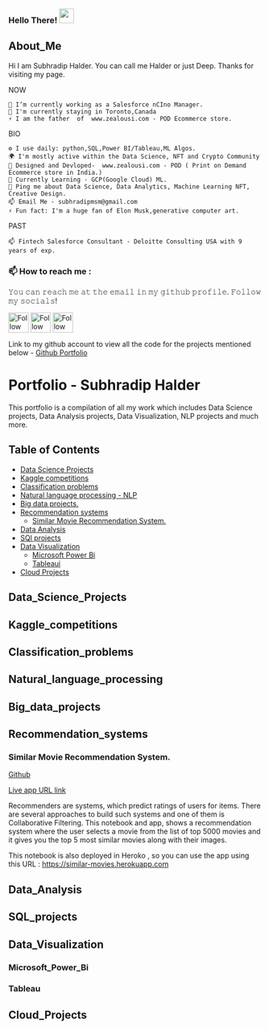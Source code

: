 
### Hello There!  <img src="https://github.com/sciencepal/sciencepal/blob/master/assets/Hi.gif" width="29px">

## About_Me

 Hi I am Subhradip Halder. You can call me Halder or just Deep.  Thanks for visiting my page. 

NOW

    🔭 I’m currently working as a Salesforce nCIno Manager.
    🏢 I'm currently staying in Toronto,Canada
    ⚡️ I am the father  of  www.zealousi.com - POD Ecommerce store.


BIO

    
    ⚙️ I use daily: python,SQL,Power BI/Tableau,ML Algos.
    🌍 I'm mostly active within the Data Science, NFT and Crypto Community
    💅 Designed and Devloped-  www.zealousi.com - POD ( Print on Demand Ecommerce store in India.)
    🌱 Currently Learning - GCP(Google Cloud) ML.
    💬 Ping me about Data Science, Data Analytics, Machine Learning NFT, Creative Design.
    📫 Email Me - subhradipmsm@gmail.com
    ⚡️ Fun fact: I'm a huge fan of Elon Musk,generative computer art.

PAST

    📫 Fintech Salesforce Consultant - Deloitte Consulting USA with 9 years of exp.
    
 
 ###  📫 How to reach me : 
 
𝚈𝚘𝚞 𝚌𝚊𝚗 𝚛𝚎𝚊𝚌𝚑 𝚖𝚎 𝚊𝚝 𝚝𝚑𝚎 𝚎𝚖𝚊𝚒𝚕 𝚒𝚗 𝚖𝚢 𝚐𝚒𝚝𝚑𝚞𝚋 𝚙𝚛𝚘𝚏𝚒𝚕𝚎. 𝙵𝚘𝚕𝚕𝚘𝚠 𝚖𝚢 𝚜𝚘𝚌𝚒𝚊𝚕𝚜!

[<img src="https://raw.githubusercontent.com/Raymo111/Raymo111/master/socials/linkedin.png" height="40em" align="center" alt="Follow Me on LinkedIn" title="Follow Halder on LinkedIn"/>](https://www.linkedin.com/in/deephalder/)
[<img src="https://raw.githubusercontent.com/Raymo111/Raymo111/master/socials/twitter.svg" height="40em" align="center" alt="Follow Me on Twitter" title="Follow Halder on Twitter"/>](https://www.twitter.com/Halder_Subh)
[<img src="https://raw.githubusercontent.com/Raymo111/Raymo111/master/socials/instagram.svg" height="40em" align="center" alt="Follow Me on Instagram" title="Follow Halder on Instagram"/>](https://www.instagram.com/walkwithhal/)

Link to my github account to view all the code for the projects mentioned below - [Github Portfolio ](https://github.com/deephalder/Data-Science-Portfolio) 


# Portfolio -  Subhradip Halder

This portfolio is a compilation of  all my work  which includes Data Science projects, Data Analysis projects, Data Visualization, NLP projects and much more. 


## Table of Contents

- [Data Science Projects ](#Data_Science_Projects)
- [Kaggle competitions ](#Kaggle_competitions)
- [Classification problems](#Classification_problems)
- [Natural language processing - NLP](#Natural_language_processing)
- [Big data projects.](#Big_data_projects)
- [Recommendation systems](#Recommendation_systems)
    - [Similar Movie Recommendation System.](#Similar_Movie_Recommendation_System)
- [Data Analysis](#Data_Analysis)
- [SQl projects](#SQL_projects)
- [Data Visualization](#Data_Visualization)
    - [Microsoft Power Bi](#Microsoft_Power_Bi)
    - [Tableaui](#Tableau)
- [Cloud Projects](#Cloud_Projects)



## Data_Science_Projects

## Kaggle_competitions

## Classification_problems

## Natural_language_processing

## Big_data_projects

## Recommendation_systems

### Similar Movie Recommendation System.

[Github](https://github.com/deephalder/Data-Science-Portfolio/blob/main/Recommendation%20Systems/Movie_Recommendation_System/movie-recommendation-system-content-based-easy.ipynb) 

[Live app URL link ](https://similar-movies.herokuapp.com)

Recommenders are systems, which predict ratings of users for items. There are several approaches to build such systems and one of them is Collaborative Filtering. 
This notebook and app, shows a recommendation system where the user selects a movie from the list of top 5000 movies and it gives you the top 5 most similar movies along with their images.

This notebook is also deployed in Heroko , so you can use the app using this URL : https://similar-movies.herokuapp.com

## Data_Analysis

## SQL_projects

## Data_Visualization

### Microsoft_Power_Bi

### Tableau

## Cloud_Projects
